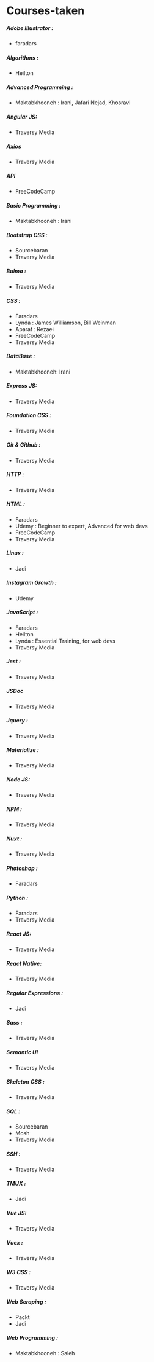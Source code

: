 # Courses-taken
<h5>Adobe Illustrator :</h5>
<ul>
  <li>faradars</li>
</ul>
  
<h5>Algorithms :</h5>
<ul>
  <li>Heilton</li>
</ul>

<h5>Advanced Programming :</h5>
<ul>
  <li>Maktabkhooneh : Irani, Jafari Nejad, Khosravi</li>
</ul>

<h5>Angular JS:</h5>
<ul>
  <li>Traversy Media</li>
</ul>

<h5>Axios</h5>
<ul>
  <li>Traversy Media</li>
</ul>

<h5>API</h5>
<ul>
  <li>FreeCodeCamp</li>
</ul>

<h5>Basic Programming :</h5>
<ul>
  <li>Maktabkhooneh : Irani</li>
</ul>

<h5>Bootstrap CSS :</h5>
<ul>
  <li>Sourcebaran</li>
  <li>Traversy Media</li>
</ul>

<h5>Bulma :</h5>
<ul>
  <li>Traversy Media</li>
</ul>

<h5>CSS :</h5>
<ul>
  <li>Faradars</li>
  <li>Lynda : James Williamson, Bill Weinman</li>
  <li>Aparat : Rezaei</li>
  <li>FreeCodeCamp</li>
  <li>Traversy Media</li>
</ul>

<h5>DataBase :</h5>
<ul>
  <li>Maktabkhooneh: Irani</li>
</ul>

<h5>Express JS:</h5>
<ul>
  <li>Traversy Media</li>
</ul>

<h5>Foundation CSS :</h5>
<ul>
  <li>Traversy Media</li>
</ul>

<h5>Git & Github :</h5>
<ul>
  <li>Traversy Media</li>
</ul>

<h5>HTTP :</h5>
<ul>
  <li>Traversy Media</li>
</ul>

<h5>HTML :</h5>
<ul>
  <li>Faradars</li>
  <li>Udemy : Beginner to expert, Advanced for web devs</li>
  <li>FreeCodeCamp</li>
  <li>Traversy Media</li>
</ul>

<h5>Linux :</h5>
<ul>
  <li>Jadi</li>
</ul>

<h5>Instagram Growth :</h5>
<ul>
  <li>Udemy</li>
</ul>

<h5>JavaScript :</h5>
<ul>
  <li>Faradars</li>
  <li>Heilton</li>
  <li>Lynda : Essential Training, for web devs</li>
  <li>Traversy Media</li>
</ul>

<h5>Jest :</h5>
<ul>
  <li>Traversy Media</li>
</ul>

<h5>JSDoc</h5>
<ul>
  <li>Traversy Media</li>
</ul>

<h5>Jquery :</h5>
<ul>
  <li>Traversy Media</li>
</ul>

<h5>Materialize :</h5>
<ul>
  <li>Traversy Media</li>
</ul>

<h5>Node JS:</h5>
<ul>
  <li>Traversy Media</li>
</ul>

<h5>NPM :</h5>
<ul>
  <li>Traversy Media</li>
</ul>

<h5>Nuxt :</h5>
<ul>
  <li>Traversy Media</li>
</ul>

<h5>Photoshop :</h5>
<ul>
  <li>Faradars</li>
</ul>

<h5>Python :</h5>
<ul>
  <li>Faradars</li>
  <li>Traversy Media</li>
</ul>

<h5>React JS:</h5>
<ul>
  <li>Traversy Media</li>
</ul>

<h5>React Native:</h5>
<ul>
  <li>Traversy Media</li>
</ul>

<h5>Regular Expressions :</h5>
<ul>
  <li>Jadi</li>
</ul>

<h5>Sass :</h5>
<ul>
  <li>Traversy Media</li>
</ul>

<h5>Semantic UI</h5>
<ul>
  <li>Traversy Media</li>
</ul>

<h5>Skeleton CSS :</h5>
<ul>
  <li>Traversy Media</li>
</ul>

<h5>SQL :</h5>
<ul>
  <li>Sourcebaran</li>
  <li>Mosh</li>
  <li>Traversy Media</li>
</ul>

<h5>SSH :</h5>
<ul>
  <li>Traversy Media</li>
</ul>

<h5>TMUX :</h5>
<ul>
  <li>Jadi</li>
</ul>

<h5>Vue JS:</h5>
<ul>
  <li>Traversy Media</li>
</ul>

<h5>Vuex :</h5>
<ul>
  <li>Traversy Media</li>
</ul>

<h5>W3 CSS :</h5>
<ul>
  <li>Traversy Media</li>
</ul>

<h5>Web Scraping :</h5>
<ul>
  <li>Packt</li>
  <li>Jadi</li>
</ul>

<h5>Web Programming :</h5>
<ul>
  <li>Maktabkhooneh : Saleh</li>
</ul>


